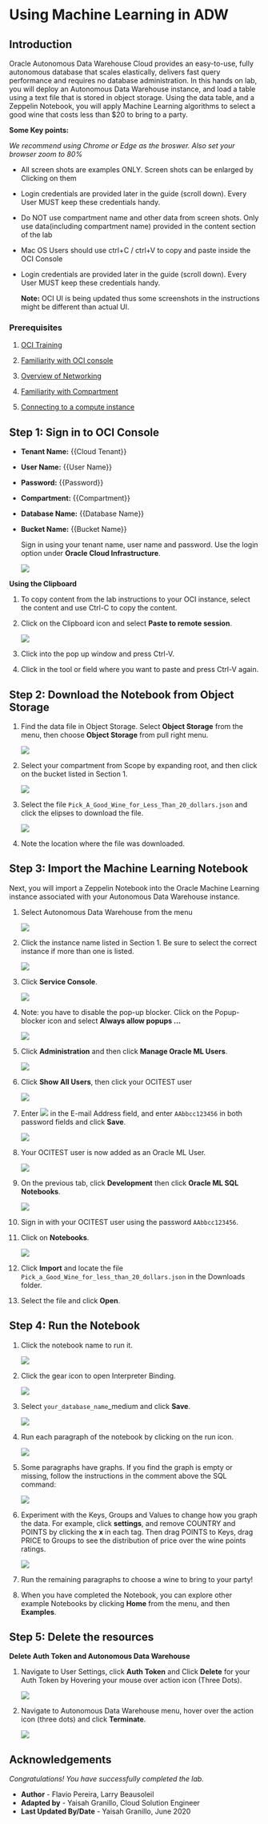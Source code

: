 # Using Machine Learning in ADW

## Introduction

Oracle Autonomous Data Warehouse Cloud provides an easy-to-use, fully autonomous database that scales elastically, delivers fast query performance and requires no database administration. In this hands on lab, you will deploy an Autonomous Data Warehouse instance, and load a table using a text file that is stored in object storage. Using the data table, and a Zeppelin Notebook, you will apply Machine Learning algorithms to select a good wine that costs less than $20 to bring to a party.

**Some Key points:**

*We recommend using Chrome or Edge as the broswer. Also set your browser zoom to 80%*

- All screen shots are examples ONLY. Screen shots can be enlarged by Clicking on them

- Login credentials are provided later in the guide (scroll down). Every User MUST keep these credentials handy.

- Do NOT use compartment name and other data from screen shots. Only use  data(including compartment name) provided in the content section of the lab

- Mac OS Users should use ctrl+C / ctrl+V to copy and paste inside the OCI Console

- Login credentials are provided later in the guide (scroll down). Every User MUST keep these credentials handy.

   **Note:** OCI UI is being updated thus some screenshots in the instructions might be different than actual UI.

### Prerequisites

1. [OCI Training](https://cloud.oracle.com/en_US/iaas/training)

2. [Familiarity with OCI console](https://docs.us-phoenix-1.oraclecloud.com/Content/GSG/Concepts/console.htm)

3. [Overview of Networking](https://docs.us-phoenix-1.oraclecloud.com/Content/Network/Concepts/overview.htm)

4. [Familiarity with Compartment](https://docs.us-phoenix-1.oraclecloud.com/Content/GSG/Concepts/concepts.htm)

5. [Connecting to a compute instance](https://docs.us-phoenix-1.oraclecloud.com/Content/Compute/Tasks/accessinginstance.htm)

## **Step 1:** Sign in to OCI Console

* **Tenant Name:** {{Cloud Tenant}}
* **User Name:** {{User Name}}
* **Password:** {{Password}}
* **Compartment:** {{Compartment}}
* **Database Name:** {{Database Name}}
* **Bucket Name:** {{Bucket Name}}

   Sign in using your tenant name, user name and password. Use the login option under **Oracle Cloud Infrastructure**.

    ![](./../grafana/images/Grafana_015.PNG " ")

**Using the Clipboard**

1. To copy content from the lab instructions to your OCI instance, select the content and use Ctrl-C to copy the content.

2. Click on the Clipboard icon and select **Paste to remote session**.

   ![](./../machine-learning-adw/images/ADW_CLIP.PNG " ")

3. Click into the pop up window and press Ctrl-V.

4. Click in the tool or field where you want to paste and press Ctrl-V again.

## **Step 2:** Download the Notebook from Object Storage

1. Find the data file in Object Storage. Select **Object Storage** from the menu, then choose **Object Storage** from pull right menu.

   ![](./../machine-learning-adw/images/ADW_ML_OBJ_000.png " ")

2. Select your compartment from Scope by expanding root, and then click on the bucket listed in Section 1.

   ![](./../machine-learning-adw/images/ADW_ML_OBJ_001.png " ")

3. Select the file <code>Pick_A_Good_Wine_for_Less_Than_20_dollars.json</code> and click the elipses to download the file.

   ![](./../machine-learning-adw/images/ADW_download.png " ")

6. Note the location where the file was downloaded.

## **Step 3:** Import the Machine Learning Notebook

Next, you will import a Zeppelin Notebook into the Oracle Machine Learning instance associated with your Autonomous Data Warehouse instance.

1. Select Autonomous Data Warehouse from the menu

   ![](./../machine-learning-adw/images/ADW_Instance.png " ")

2. Click the instance name listed in Section 1. Be sure to select the correct instance if more than one is listed.

   ![](./../machine-learning-adw/images/ADW_ML_ADW.png " ")

3. Click **Service Console**.

   ![](./../machine-learning-adw/images/ADW_Service_Console.png " ")

4. Note: you have to disable the pop-up blocker. Click on the Popup-blocker icon and select **Always allow popups ...**

   ![](./../machine-learning-adw/images/ADW_ML_POPUPS.png " ")

5. Click **Administration** and then click **Manage Oracle ML Users**.

   ![](./../machine-learning-adw/images/ADW_OPEN_ADMIN.png " ")

6. Click **Show All Users**, then click your OCITEST user

   ![](./../machine-learning-adw/images/ADW_ML_USER_01.png " ")

7. Enter ![](https://raw.githubusercontent.com/oracle/learning-library/master/oci-library/oci-hol/machine-learning-adw/images/ADW_ML_EMAIL.png) in the E-mail Address field, and enter <code>AAbbcc123456</code> in both password fields and click **Save**.

   ![](./../machine-learning-adw/images/ADW_ML_USER_02.png " ")

8. Your OCITEST user is now added as an Oracle ML User.

   ![](./../machine-learning-adw/images/ADW_ML_USER_03.png " ")

9. On the previous tab, click **Development** then click **Oracle ML SQL Notebooks**.

   ![](./../machine-learning-adw/images/ADW_OPEN_ML.png " ")

10. Sign in with your OCITEST user using the password <code>AAbbcc123456</code>.

11. Click on **Notebooks**.
    
    ![](./../machine-learning-adw/images/ADW_ML_NOTEBOOK.png " ")

12. Click **Import** and locate the file <code>Pick_a_Good_Wine_for_less_than_20_dollars.json</code> in the Downloads folder.

13. Select the file and click **Open**.

## **Step 4:** Run the Notebook

1. Click the notebook name to run it.

    ![](./../machine-learning-adw/images/ADW_OPEN_NOTEBOOK.png " ")

2. Click the gear icon to open Interpreter Binding.

    ![](./../machine-learning-adw/images/ADW_NOTEBOOK_INTER_BIND.png " ")

3. Select <code>your_database_name</code>_medium and click **Save**.

    ![](./../machine-learning-adw/images/ADW_NOTEBOOK_SELECT_BIND.png " ")

4. Run each paragraph of the notebook by clicking on the run icon.

    ![](./../machine-learning-adw/images/ADW_NOTEBOOK_RUN.png " ")

5. Some paragraphs have graphs. If you find the graph is empty or missing, follow the instructions in the comment above the SQL command:

    ![](./../machine-learning-adw/images/ADW_NOTEBOOK_RUN2.png " ")

6. Experiment with the Keys, Groups and Values to change how you graph the data. For example, click **settings**, and remove COUNTRY and POINTS by clicking the **x** in each tag. Then drag POINTS to Keys, drag PRICE to Groups to see the distribution of price over the wine points ratings.

    ![](./../machine-learning-adw/images/ADW_NOTEBOOK_RUN3.png " ")

7. Run the remaining paragraphs to choose a wine to bring to your party!

8. When you have completed the Notebook, you can explore other example Notebooks by clicking **Home** from the menu, and then **Examples**.

## **Step 5:** Delete the resources

**Delete Auth Token and Autonomous Data Warehouse**

1. Navigate to User Settings, click **Auth Token** and Click **Delete** for your Auth Token by Hovering your mouse over action icon (Three Dots).

   ![](./../machine-learning-adw/images/ADW_017.PNG " ")

2. Navigate to Autonomous Data Warehouse menu, hover over the action icon (three dots) and click **Terminate**.

   ![](./../machine-learning-adw/images/ADW_018.PNG " ")

## Acknowledgements
*Congratulations! You have successfully completed the lab.*

- **Author** - Flavio Pereira, Larry Beausoleil
- **Adapted by** -  Yaisah Granillo, Cloud Solution Engineer
- **Last Updated By/Date** - Yaisah Granillo, June 2020





